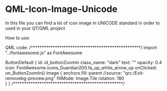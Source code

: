 # QML-Icon-Image-Unicode
In this file you can find a lot of icon image in UNICODE standard in order to used in your QT/QML project


How to use:

QML code:
/**************************************************/
import "../fontawesome.js" as FontAwesome

ButtonDefault {
              id: id_buttonZoomIn
              class_name: "dark"
              text: ""
              opacity: 0.4
              icon: FontAwesome.icons_Guardian200.fa_up_white_arrow_up
              onClicked: on_ButtonZoomIn()
              Image {
                      anchors.fill: parent
                      //source: "qrc:/Exit-removebg-preview.png"
                      fillMode: Image.Tile
                      rotation: 180    
                  }
              } 
/**************************************************/
